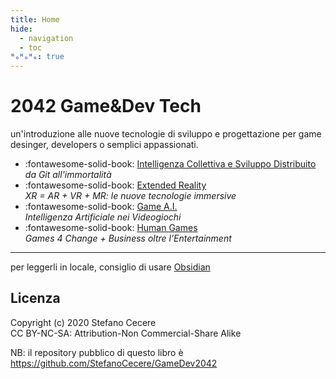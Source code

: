 ```yaml
---
title: Home
hide:
  - navigation
  - toc
ᴴₒᴴₒᴴₒ: true
---
```

# 2042 Game&Dev Tech
un'introduzione alle nuove tecnologie di sviluppo e progettazione per game desinger, developers o semplici appassionati.

<div class="grid cards" markdown>

- :fontawesome-solid-book: [Intelligenza Collettiva e Sviluppo Distribuito](dev/ci/index.md)  
*da Git all'immortalità* 
- :fontawesome-solid-book: [Extended Reality](dev/xr/index.md)  
*XR = AR + VR + MR: le nuove tecnologie immersive*  
- :fontawesome-solid-book: [Game A.I.](dev/ai/index.md)  
*Intelligenza Artificiale nei Videogiochi*
- :fontawesome-solid-book: [Human Games](dev/g4c/index.md)  
*Games 4 Change + Business oltre l’Entertainment*  

</div>

---

per leggerli in locale, consiglio di usare [Obsidian](https://obsidian.md/)

## Licenza
Copyright (c) 2020 Stefano Cecere  
CC BY-NC-SA: Attribution-Non Commercial-Share Alike 

NB: il repository pubblico di questo libro è <https://github.com/StefanoCecere/GameDev2042>

